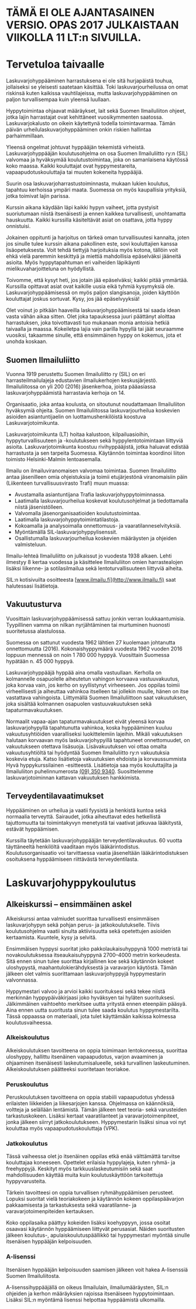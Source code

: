 # TÄMÄ EI OLE AJANTASAINEN VERSIO. OPAS 2017 JULKAISTAAN VIIKOLLA 11 LT:n SIVUILLA. 
# Tervetuloa taivaalle


Laskuvarjohyppääminen harrastuksena ei ole sitä hurjapäistä touhua, jollaiseksi se yleisesti saatetaan käsittää. Toki laskuvarjourheilussa
on omat riskinsä kuten kaikissa vauhtilajeissa, mutta laskuvarjohyppääminen on paljon
turvallisempaa kuin yleensä luullaan. 

Hyppytoimintaa ohjaavat määräykset, lait sekä Suomen
Ilmailuliiton ohjeet, jotka lajin harrastajat ovat kehittäneet vuosikymmenten saatossa. Laskuvarjokalusto on oikein käytettynä todella toimintavarmaa. Tämän päivän urheilulaskuvarjohyppääminen onkin riskien hallintaa parhaimmillaan.

Yleensä ongelmat johtuvat hyppääjän tekemistä virheistä. Laskuvarjohyppääjän koulutusohjelma on osa Suomen Ilmailuliitto ry:n (SIL) valvomaa ja hyväksymää koulutustoimintaa, joka on samanlaisena käytössä koko maassa. Kaikki kouluttajat
ovat hyppymestareita, vapaapudotuskouluttajia tai muuten kokeneita hyppääjiä. 

Suurin osa laskuvarjoharrastustoiminnasta, mukaan lukien koulutus, tapahtuu kerhoissa ympäri maata. Suomessa on myös kaupallisia yrityksiä, jotka toimivat lajin parissa.

Kurssin aikana käydään läpi kaikki hypyn vaiheet, jotta pystyisit suoriutumaan niistä itsenäisesti ja ennen kaikkea turvallisesti, unohtamatta
hauskuutta. Kaikki kurssilla käsiteltävät asiat on osattava, jotta hyppy onnistuisi. 

Jokainen oppitunti ja harjoitus on tärkeä oman turvallisuutesi
kannalta, joten jos sinulle tulee kurssin aikana pakollinen este, sovi kouluttajien kanssa lisäopetuksesta. Voit tehdä tiettyjä harjoituksia
myös kotona, tällöin voit ehkä vielä paremmin keskittyä ja miettiä mahdollisia epäselväksi jääneitä asioita. Myös hyppytapahtuman eri vaiheiden läpikäynti mielikuvaharjoitteluna on hyödyllistä.

Toivomme, että kysyt heti, jos jotain jää epäselväksi; kaikki pitää ymmärtää. Kurssilla opittavat asiat ovat kaikille uusia eikä tyhmiä kysymyksiä
ole. Laskuvarjohyppäämisessä on myös paljon slangisanoja, joiden käyttöön kouluttajat
joskus sortuvat. Kysy, jos jää epäselvyyksiä!

Olet voinut jo pitkään haaveilla laskuvarjohyppäämisestä tai saada idean vasta vähän aikaa sitten. Olet joka tapauksessa juuri päättänyt aloittaa harrastuksen, joka toivottavasti tuo mukanaan monia antoisia hetkiä taivaalla ja maassa. Kokeiletpa lajia vain parilla hypyllä tai jäät seuraamme vuosiksi, takaamme sinulle, että ensimmäinen hyppy on kokemus, jota et unohda koskaan.

## Suomen Ilmailuliitto

Vuonna 1919 perustettu Suomen Ilmailuliitto ry (SIL) on eri harrasteilmailulajeja edustavien ilmailukerhojen keskusjärjestö. Ilmailuliitossa on yli 200 (2016) jäsenkerhoa, joista pääasiassa laskuvarjohyppäämistä harrastavia kerhoja on 14.

Organisaatio, joka antaa koulusta, on sitoutunut noudattamaan Ilmailuliiton hyväksymiä ohjeita. Suomen Ilmailuliitossa laskuvarjourheilua koskevien
asioiden asiantuntijaelin on luottamushenkilöistä koostuva Laskuvarjotoimikunta.

Laskuvarjotoimikunta (LT) hoitaa kalustoon, kilpailuasioihin, hyppyturvallisuuteen
ja -koulutukseen sekä hyppylentotoimintaan liittyviä asioita. Laskuvarjotoimikunta koostuu rivihyppääjistä, jotka haluavat edistää harrastusta ja sen tarpeita Suomessa. Käytännön
toimintaa koordinoi liiton toimisto Helsinki-Malmin lentoasemalla.

Ilmailu on ilmailuviranomaisen valvomaa toimintaa. Suomen Ilmailuliitto antaa jäsenilleen omia ohjeistuksia ja toimii etujärjestönä viranomaisiin päin (Liikenteen turvallisuusvirasto Trafi) muun muassa:

* Avustamalla asiantuntijana Trafia laskuvarjohyppytoiminnassa.
* Laatimalla laskuvarjourheilua koskevat koulutusohjelmat ja tiedottamalla niistä jäsenistölleen.
* Valvomalla jäsenorganisaatioiden koulutustoimintaa.
* Laatimalla laskuvarjohyppytoimintatilastoja.
* Kokoamalla ja analysoimalla onnettomuus- ja vaaratilanneselvityksiä.
* Myöntämällä SIL-laskuvarjohyppylisenssit.
* Osallistumalla laskuvarjourheilua koskevien määräysten ja ohjeiden valmisteluun.

Ilmailu-lehteä Ilmailuliitto on julkaissut jo vuodesta 1938 alkaen. Lehti ilmestyy 8 kertaa vuodessa ja käsittelee Ilmailuliiton omien harrastealojen lisäksi liikenne- ja sotilasilmailua sekä lentoturvallisuuteen liittyviä aiheita.

SIL:n kotisivuilta osoitteesta [www.ilmailu.fi](http://www.ilmailu.fi) saat halutessasi lisätietoja.

## Vakuutusturva
Vuosittain laskuvarjohyppäämisessä sattuu jonkin verran loukkaantumisia. Tyypillinen
vamma on nilkan nyrjähtäminen tai murtuminen huonosti suoritetussa alastulossa. 

Suomessa on sattunut vuodesta 1962 lähtien 27 kuolemaan johtanutta onnettomuutta (2016). Kokonaishyppymäärä vuodesta 1962 vuoden 2016 loppuun mennessä on noin 1 780 000 hyppyä. Vuosittain Suomessa hypätään n. 45 000 hyppyä.

Laskuvarjohyppääjä hyppää aina omalla vastuullaan. Kerholla on kolmannelle osapuolelle aiheutetun vahingon korvaava vastuuvakuutus, joka korvaa vain, jos kerho on syyllistynyt virheeseen. Jos oppilas toimii virheellisesti ja aiheuttaa vahinkoa itselleen tai jollekin muulle, hänen on itse vastattava vahingoista. Liittymällä Suomen Ilmailuliittoon saat vakuutuksen, joka sisältää kolmannen osapuolen vastuuvakuutuksen sekä tapaturmavakuutuksen.

Normaalit vapaa-ajan tapaturmavakuutukset eivät yleensä korvaa laskuvarjohypyllä tapahtunutta vahinkoa, koska hyppääminen kuuluu vakuutusyhtiöiden vaaralliseksi luokittelemiin lajeihin. Mikäli vakuutuksen halutaan korvaavan
myös laskuvarjohypyillä tapahtuneet onnettomuudet, on vakuutukseen otettava lisäsuoja. Lisävakuutuksen voi ottaa omalta vakuutusyhtiöltä tai hyödyntää Suomen Ilmailuliitto ry:n vakuutuksia koskevia etuja. Katso lisätietoja
vakuutuksien ehdoista ja korvaussummista Hyvä hyppykurssilainen -esitteestä. Lisätietoja saa myös kouluttajilta ja Ilmailuliiton
puhelinnumerosta [(09) 350 9340](tel:+35893509340). Suosittelemme laskuvarjotoiminnan kattavan vakuutuksen hankkimista.

## Terveydentilavaatimukset
Hyppääminen on urheilua ja vaatii fyysistä ja henkistä kuntoa sekä normaalia terveyttä. Sairaudet, jotka aiheuttavat edes hetkellistä 
tajuttomuutta tai toimintakyvyn menetystä tai vaativat jatkuvaa lääkitystä, estävät hyppäämisen. 

Kurssilla täytetään laskuvarjohyppääjän terveydentilavakuutus. 60 vuotta täyttäneeltä henkilöltä vaaditaan myös lääkärintodistus. Koulutusorganisaatio voi tarvittaessa vaatia jäseneltään lääkärintodistuksen osoituksena hyppäämiseen riittävästä terveydentilasta.

# Laskuvarjohyppykoulutus

## Alkeiskurssi – ensimmäinen askel
Alkeiskurssi antaa valmiudet suorittaa turvallisesti ensimmäisen laskuvarjohypyn sekä pohjan perus- ja jatkokoulutukselle. Tiivis koulutusohjelma vaatii sinulta aktiivisuutta sekä opetettujen asioiden kertaamista. Kuuntele, kysy
ja selvitä. 

Ensimmäisen hyppysi suoritat joko pakkolaukaisuhyppynä 1000 metristä tai novakoulutuksessa itseaukaisuhyppynä 2700–4000 metrin korkeudesta. Sitä ennen sinun tulee suorittaa kirjallinen koe sekä käytännön kokeet uloshypystä, maahantulokierähdyksestä ja varavarjon käytöstä. Tämän jälkeen olet valmis suorittamaan laskuvarjohyppyjä hyppymestarin valvonnassa. 

Hyppymestari valvoo ja arvioi kaikki suorituksesi sekä tekee niistä merkinnän hyppypäiväkirjaasi joko hyväksyen tai hyläten suorituksesi. Jälkimmäinen vaihtoehto merkitsee uutta yritystä ennen eteenpäin pääsyä. Aina ennen uutta suoritusta sinun tulee saada koulutus hyppymestarilta. Tässä oppaassa on materiaali, jota tulet käyttämään kaikissa kolmessa koulutusvaiheessa.

### Alkeiskoulutus

Alkeiskoulutuksen tavoitteena on oppia toimimaan lentokoneessa, suorittaa uloshyppy, hallittu itsenäinen vapaapudotus, varjon avaaminen ja ohjaaminen itsenäisesti laskeutumisalueelle, sekä turvallinen laskeutuminen. Alkeiskoulutuksen päätteeksi suoritetaan teoriakoe.

### Peruskoulutus

Peruskoulutuksen tavoitteena on oppia stabiili vapaapudotus yhdessä erilaisten liikkeiden ja liikesarjojen kanssa. Ohjelmassa on käännöksiä, voltteja ja selällään lentämistä. Tämän jälkeen teet teoria- sekä varusteiden tarkastuskokeen. Lisäksi kertaat vaaratilanteet ja varavarjotoimenpiteet, jonka jälkeen siirryt jatkokoulutukseen. Hyppymestarin lisäksi sinua voi nyt kouluttaa myös vapaapudotuskouluttaja (VPK).

### Jatkokoulutus

Tässä vaiheessa olet jo itsenäinen oppilas etkä enää välttämättä tarvitse kouluttajaa koneeseen. Opettelet erilaisia hyppylajeja, kuten ryhmä- ja freehyppyjä. Keskityt myös tarkkuuslaskeutumisiin sekä saat mahdollisuuden käyttää muita kuin koulutuskäyttöön tarkoitettuja hyppyvarusteita. 

Tärkein tavoitteesi on oppia turvallisen ryhmähyppäämisen perusteet. Lopuksi suoritat vielä teoriakokeen ja käytännön kokeen oppilaspäävarjon pakkaamisesta ja tarkastuksesta sekä vaaratilanne- ja varavarjotoimenpiteiden kertauksen. 

Koko oppilasaika päättyy kokeiden lisäksi koehyppyyn, jossa osoitat osaavasi käytännön hyppäämiseen liittyvät perusasiat. Näiden suoritusten jälkeen koulutus-, apulaiskoulutuspäällikkö tai hyppymestari myöntää sinulle itsenäisen hyppääjän kelpoisuuden.

### A-lisenssi

Itsenäisen hyppääjän kelpoisuuden saamisen jälkeen voit hakea A-lisenssiä Suomen Ilmailuliitosta.

A-lisenssihyppääjällä on oikeus Ilmailulain, ilmailumääräysten, SIL:n ohjeiden ja kerhon määräyksien rajoissa itsenäiseen hyppytoimintaan. Lisäksi SIL:n myöntämä lisenssi helpottaa hyppäämistä ulkomailla.
